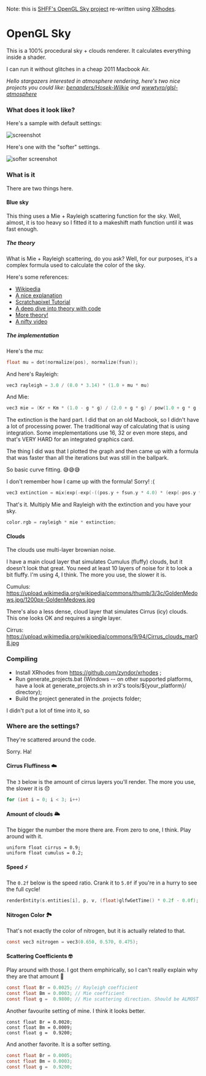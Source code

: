 Note: this is [SHFF's OpenGL Sky project](https://github.com/shff/opengl_sky) re-written using [XRhodes](https://github.com/zyndor/xrhodes).

# OpenGL Sky

This is a 100% procedural sky + clouds renderer. It calculates everything inside a shader.

I can run it without glitches in a cheap 2011 Macbook Air.

*Hello stargazers interested in atmosphere rendering, here's two nice projects you could like: [benanders/Hosek-Wilkie](https://github.com/benanders/Hosek-Wilkie) and [wwwtyro/glsl-atmosphere](https://github.com/wwwtyro/glsl-atmosphere/)*

### What does it look like?

Here's a sample with default settings:

![screenshot](https://user-images.githubusercontent.com/25377830/34966478-1b0da6be-fa43-11e7-97d2-376d92cccc40.png)

Here's one with the "softer" settings.

![softer screenshot](https://user-images.githubusercontent.com/25377830/34967999-ab8331a0-fa4d-11e7-8972-848b924a70e2.png)

### What is it

There are two things here.

#### Blue sky

This thing uses a Mie + Rayleigh scattering function for the sky. Well, almost, it is too heavy so I fitted it to a makeshift math function until it was fast enough.

##### The theory

What is Mie + Rayleigh scattering, do you ask? Well, for our purposes, it's a complex formula used to calculate the color of the sky.

Here's some references:

 - [Wikipedia](https://en.wikipedia.org/wiki/Mie_scattering)
 - [A nice explanation](http://apollo.lsc.vsc.edu/classes/met130/notes/chapter19/rayleigh.html)
 - [Scratchapixel Tutorial](https://www.scratchapixel.com/lessons/procedural-generation-virtual-worlds/simulating-sky/simulating-colors-of-the-sky)
 - [A deep dive into theory with code](https://www.alanzucconi.com/2017/10/10/atmospheric-scattering-3/)
 - [More theory!](http://hyperphysics.phy-astr.gsu.edu/hbase/atmos/blusky.html)
 - [A nifty video](https://www.youtube.com/watch?v=twSg2zbjjnA)

##### The implementation

Here's the mu:

```c
float mu = dot(normalize(pos), normalize(fsun));
```

And here's Rayleigh:

```c
vec3 rayleigh = 3.0 / (8.0 * 3.14) * (1.0 + mu * mu)
```

And Mie:

```c
vec3 mie = (Kr + Km * (1.0 - g * g) / (2.0 + g * g) / pow(1.0 + g * g - 2.0 * g * mu, 1.5)) / (Br + Bm)
```

The extinction is the hard part. I did that on an old Macbook, so I didn't have a lot of processing power. The traditional way of calculating that is using integration. Some imeplementations use 16, 32 or even more steps, and that's VERY HARD for an integrated graphics card.

The thing I did was that I plotted the graph and then came up with a formula that was faster than all the iterations but was still in the ballpark.

So basic curve fitting. 😅😅😅

I don't remember how I came up with the formula! Sorry! :(

```c
vec3 extinction = mix(exp(-exp(-((pos.y + fsun.y * 4.0) * (exp(-pos.y * 16.0) + 0.1) / 80.0) / Br) * (exp(-pos.y * 16.0) + 0.1) * Kr / Br) * exp(-pos.y * exp(-pos.y * 8.0 ) * 4.0) * exp(-pos.y * 2.0) * 4.0, vec3(1.0 - exp(fsun.y)) * 0.2, -fsun.y * 0.2 + 0.5);
```

That's it. Multiply Mie and Rayleigh with the extinction and you have your sky.

```c
color.rgb = rayleigh * mie * extinction;
```

#### Clouds

The clouds use multi-layer brownian noise.

I have a main cloud layer that simulates Cumulus (fluffy) clouds, but it doesn't look that great. You need at least 10 layers of noise for it to look a bit fluffy. I'm using 4, I think. The more you use, the slower it is.

Cumulus: https://upload.wikimedia.org/wikipedia/commons/thumb/3/3c/GoldenMedows.jpg/1200px-GoldenMedows.jpg

There's also a less dense, cloud layer that simulates Cirrus (icy) clouds. This one looks OK and requires a single layer.

Cirrus: https://upload.wikimedia.org/wikipedia/commons/9/94/Cirrus_clouds_mar08.jpg

### Compiling

 - Install XRhodes from https://github.com/zyndor/xrhodes ;
 - Run generate_projects.bat (Windows -- on other supported platforms, have a look at generate_projects.sh in xr3's tools/${your_platform}/ directory);
 - Build the project generated in the .projects folder;
 
I didn't put a lot of time into it, so 

### Where are the settings?

They're scattered around the code.

Sorry. Ha!

#### Cirrus Fluffiness ☁️

The `3` below is the amount of cirrus layers you'll render. The more you use, the slower it is 😞

```c
for (int i = 0; i < 3; i++)
```

#### Amount of clouds 🌥

The bigger the number the more there are. From zero to one, I think. Play around with it.

```
uniform float cirrus = 0.9;
uniform float cumulus = 0.2;
```

#### Speed ⚡️

The `0.2f` below is the speed ratio. Crank it to `5.0f` if you're in a hurry to see the full cycle!

```c
renderEntity(s.entities[i], p, v, (float)glfwGetTime() * 0.2f - 0.0f);
```

#### Nitrogen Color 🏞

That's not exactly the color of nitrogen, but it is actually related to that.

```c
const vec3 nitrogen = vec3(0.650, 0.570, 0.475);
```

#### Scattering Coefficients 🤓

Play around with those. I got them emphirically, so I can't really explain why they are that amount 🤨

```c
const float Br = 0.0025; // Rayleigh coefficient
const float Bm = 0.0003; // Mie coefficient
const float g =  0.9800; // Mie scattering direction. Should be ALMOST 1.0f
```

Another favourite setting of mine. I think it looks better.

```
const float Br = 0.0020;
const float Bm = 0.0009;
const float g =  0.9200;
```

And another favorite. It is a softer setting.

```c
const float Br = 0.0005;
const float Bm = 0.0003;
const float g =  0.9200;
```
